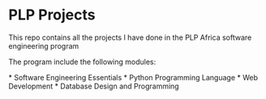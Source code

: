 # PLP Projects
<p> This repo contains all the projects I have done in the PLP Africa software engineering program</p>
<p> The program include the following modules:</p>
* Software Engineering Essentials
* Python Programming Language
* Web Development
* Database Design and Programming